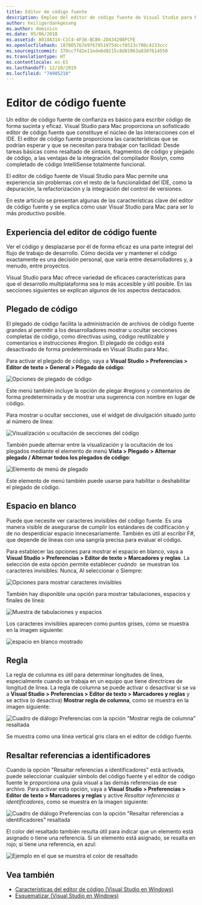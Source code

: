 ```yaml
---
title: Editor de código fuente
description: Empleo del editor de código fuente de Visual Studio para Mac
author: heiligerdankgesang
ms.author: dominicn
ms.date: 05/06/2018
ms.assetid: A018A314-C1C4-4F36-BCB6-2D434208FCFE
ms.openlocfilehash: 187805767e9f67851975dccf8513c708c4233ccc
ms.sourcegitcommit: 370cc7fd2e11ede6d8215c8d81963a8307614550
ms.translationtype: HT
ms.contentlocale: es-ES
ms.lasthandoff: 12/10/2019
ms.locfileid: "74985210"
---
```

# <a name="source-editor"></a>Editor de código fuente

Un editor de código fuente de confianza es básico para escribir código de forma sucinta y eficaz. Visual Studio para Mac proporciona un sofisticado editor de código fuente que constituye el núcleo de las interacciones con el IDE. El editor de código fuente proporciona las características que se podrían esperar y que se necesitan para trabajar con facilidad: Desde tareas básicas como resaltado de sintaxis, fragmentos de código y plegado de código, a las ventajas de la integración del compilador Roslyn, como completado de código IntelliSense totalmente funcional.

El editor de código fuente de Visual Studio para Mac permite una experiencia sin problemas con el resto de la funcionalidad del IDE, como la depuración, la refactorización y la integración del control de versiones.

En este artículo se presentan algunas de las características clave del editor de código fuente y se explica cómo usar Visual Studio para Mac para ser lo más productivo posible.

## <a name="the-source-editor-experience"></a>Experiencia del editor de código fuente

Ver el código y desplazarse por él de forma eficaz es una parte integral del flujo de trabajo de desarrollo. Cómo decida ver y mantener el código exactamente es una decisión personal, que varía entre desarrolladores y, a menudo, entre proyectos.

Visual Studio para Mac ofrece variedad de eficaces características para que el desarrollo multiplataforma sea lo más accesible y útil posible. En las secciones siguientes se explican algunos de los aspectos destacados.

## <a name="code-folding"></a>Plegado de código

El plegado de código facilita la administración de archivos de código fuente grandes al permitir a los desarrolladores mostrar u ocultar secciones completas de código, como directivas using, código reutilizable y comentarios e instrucciones #region. El plegado de código está desactivado de forma predeterminada en Visual Studio para Mac.

Para activar el plegado de código, vaya a **Visual Studio > Preferencias > Editor de texto > General > Plegado de código**:

![Opciones de plegado de código](media/source-editor-image1.png)

Este menú también incluye la opción de plegar #regions y comentarios de forma predeterminada y de mostrar una sugerencia con nombre en lugar de código.

Para mostrar u ocultar secciones, use el widget de divulgación situado junto al número de línea:

![Visualización u ocultación de secciones del código](media/source-editor-image2.png)

También puede alternar entre la visualización y la ocultación de los plegados mediante el elemento de menú **Vista > Plegado > Alternar plegado / Alternar todos los plegados de código**:

![Elemento de menú de plegado](media/source-editor-image19.png)

Este elemento de menú también puede usarse para habilitar o deshabilitar el plegado de código.

## <a name="white-space"></a>Espacio en blanco

Puede que necesite ver caracteres invisibles del código fuente. Es una manera visible de asegurarse de cumplir los estándares de codificación y de no desperdiciar espacio innecesariamente. También es útil al escribir F#, que depende de líneas con una sangría precisa para evaluar el código.

Para establecer las opciones para mostrar el espacio en blanco, vaya a **Visual Studio > Preferencias > Editor de texto > Marcadores y reglas**. La selección de esta opción permite establecer _cuándo_  se muestran los caracteres invisibles: Nunca, Al seleccionar o Siempre:

![Opciones para mostrar caracteres invisibles](media/source-editor-image3.png)

También hay disponible una opción para mostrar tabulaciones, espacios y finales de línea:

![Muestra de tabulaciones y espacios](media/source-editor-image4.png)

Los caracteres invisibles aparecen como puntos grises, como se muestra en la imagen siguiente:

![espacio en blanco mostrado](media/source-editor-image22.png)

## <a name="ruler"></a>Regla

La regla de columna es útil para determinar longitudes de línea, especialmente cuando se trabaja en un equipo que tiene directrices de longitud de línea. La regla de columna se puede activar o desactivar si se va a **Visual Studio > Preferencias > Editor de texto > Marcadores y reglas** y se activa (o desactiva) **Mostrar regla de columna**, como se muestra en la imagen siguiente:

![Cuadro de diálogo Preferencias con la opción "Mostrar regla de columna" resaltada](media/source-editor-image5.png)

 Se muestra como una línea vertical gris clara en el editor de código fuente.

## <a name="highlight-identifier-references"></a>Resaltar referencias a identificadores

Cuando la opción "Resaltar referencias a identificadores" está activada, puede seleccionar cualquier símbolo del código fuente y el editor de código fuente le proporciona una guía visual a las demás referencias de ese archivo. Para activar esta opción, vaya a **Visual Studio > Preferencias > Editor de texto > Marcadores y reglas** y active _Resaltar referencias a identificadores_, como se muestra en la imagen siguiente:

![Cuadro de diálogo Preferencias con la opción "Resaltar referencias a identificadores" resaltada](media/source-editor-image6.png)

El color del resaltado también resulta útil para indicar que un elemento está asignado o tiene una referencia. Si un elemento está asignado, se resalta en rojo; si tiene una referencia, en azul:

![Ejemplo en el que se muestra el color de resaltado](media/source-editor-image7.png)

## <a name="see-also"></a>Vea también

- [Características del editor de código (Visual Studio en Windows)](/visualstudio/ide/writing-code-in-the-code-and-text-editor)
- [Esquematizar (Visual Studio en Windows)](/visualstudio/ide/outlining)